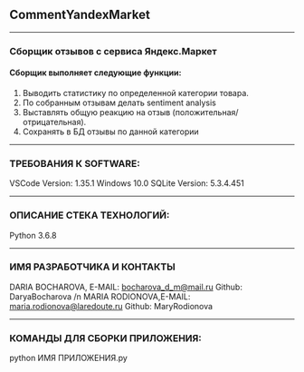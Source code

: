 ## CommentYandexMarket
---------------------------------------------------
### Сборщик отзывов с сервиса Яндекс.Маркет
#### Сборщик выполняет следующие функции:
1) Выводить статистику по определенной категории товара.  
2) По собранным отзывам делать sentiment analysis 
3) Выставлять общую реакцию на отзыв (положительная/отрицательная).
4) Сохранять в БД отзывы по данной категории
---------------------------------------------------
### ТРЕБОВАНИЯ К SOFTWARE:

VSCode Version: 1.35.1 
Windows 10.0
SQLite Version: 5.3.4.451

---------------------------------------------------
### ОПИСАНИЕ СТЕКА ТЕХНОЛОГИЙ:
Python 3.6.8

---------------------------------------------------
### ИМЯ РАЗРАБОТЧИКА И КОНТАКТЫ
DARIA BOCHAROVA, E-MAIL: bocharova_d_m@mail.ru
Github: DaryaBocharova /n
MARIA RODIONOVA,E-MAIL: maria.rodionova@laredoute.ru
Github: MaryRodionova

---------------------------------------------------
### КОМАНДЫ ДЛЯ СБОРКИ ПРИЛОЖЕНИЯ:
python ИМЯ ПРИЛОЖЕНИЯ.py

